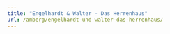 ```yaml
---
title: "Engelhardt & Walter - Das Herrenhaus"
url: /amberg/engelhardt-und-walter-das-herrenhaus/
---
```

